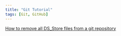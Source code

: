 ```yaml
---
title: "Git Tutorial"
tags: [Git, GitHub]
---
```


[How to remove all DS_Store files from a git repository](https://blog.ichr.me/post/git-ignore-all-ds-store-on-mac/)